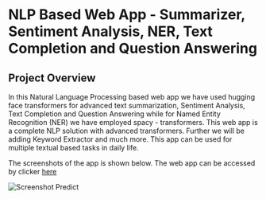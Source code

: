 # NLP Based Web App - Summarizer, Sentiment Analysis, NER, Text Completion and Question Answering

## Project Overview

In this Natural Language Processing based web app we have used hugging face transformers for advanced text summarization, Sentiment Analysis, Text Completion and Question Answering while for Named Entity Recognition (NER) we have employed spacy - transformers. This web app is a complete NLP solution with advanced transformers. Further we will be adding Keyword Extractor and much more. This app can be used for multiple textual based tasks in daily life.  

The screenshots of the app is shown below. The web app can be accessed by clicker [here](https://share.streamlit.io/sid321axn/nlp_webapp/main/app.py)

![Screenshot Predict](https://ibb.co/zSYWWKD)

